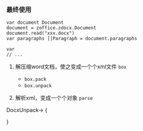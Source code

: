### 最终使用
``` golang
var document Document
document = zoffice.zdocx.Document
document.read("xxx.docx")
var paragraphs []Paragraph = document.paragraphs

var 
// ...
```


1. 解压缩word文档，使之变成一个个xml文件 `box`
    - `box.pack`
    - `box.unpack`

2. 解析xml，变成一个个对象 `parse`

DocxUnpack->
{
   
}